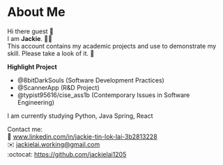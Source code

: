 # About Me
Hi there guest :wave: <br>
I am **Jackie**. :technologist: <br>
This account contains my academic projects and use to demonstrate my skill. Please take a look of it. :raised_hands:

**Highlight Project**
- @8bitDarkSouls (Software Development Practices)
- @ScannerApp (R&D Project)
- @typist95616/cise_ass1b (Contemporary Issues in Software Engineering)

I am currently studying Python, Java Spring, React

Contact me:<br>
:briefcase: www.linkedin.com/in/jackie-tin-lok-lai-3b2813228 <br>
:envelope: jackielai.working@gmail.com <br>
:octocat: https://github.com/jackielai1205
